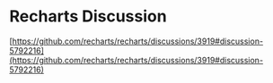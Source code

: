# Recharts Discussion

[https://github.com/recharts/recharts/discussions/3919#discussion-5792216](https://github.com/recharts/recharts/discussions/3919#discussion-5792216)

